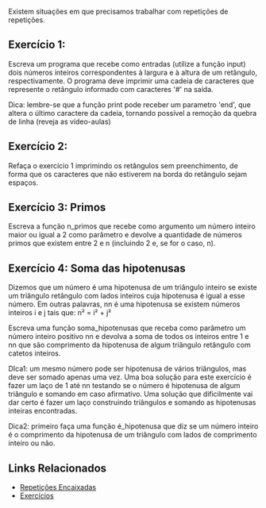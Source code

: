Existem situações em que precisamos trabalhar com repetições de repetições.

## Exercício 1:
Escreva um programa que recebe como entradas (utilize a função input) dois números inteiros correspondentes à largura e à altura de um retângulo, respectivamente. O programa deve imprimir uma cadeia de caracteres que represente o retângulo informado com caracteres '#' na saída.

Dica: lembre-se que a função print pode receber um parametro 'end', que altera o último caractere da cadeia, tornando possível a remoção da quebra de linha (reveja as vídeo-aulas)

## Exercício 2:
Refaça o exercício 1 imprimindo os retângulos sem preenchimento, de forma que os caracteres que não estiverem na borda do retângulo sejam espaços.

## Exercício 3: Primos
Escreva a função n_primos que recebe como argumento um número inteiro maior ou igual a 2 como parâmetro e devolve a quantidade de números primos que existem entre 2 e n (incluindo 2 e, se for o caso, n).

## Exercício 4: Soma das hipotenusas
Dizemos que um número é uma hipotenusa de um triângulo inteiro se existe um triângulo retângulo com lados inteiros cuja hipotenusa é igual a esse número. Em outras palavras, nn é uma hipotenusa se existem números inteiros i e j tais que: n² = i² + j²

Escreva uma função soma_hipotenusas que receba como parâmetro um número inteiro positivo nn e devolva a soma de todos os inteiros entre 1 e nn que são comprimento da hipotenusa de algum triângulo retângulo com catetos inteiros.

DIca1: um mesmo número pode ser hipotenusa de vários triângulos, mas deve ser somado apenas uma vez. Uma boa solução para este exercício é fazer um laço de 1 até nn testando se o número é hipotenusa de algum triângulo e somando em caso afirmativo. Uma solução que dificilmente vai dar certo é fazer um laço construindo triângulos e somando as hipotenusas inteiras encontradas.

Dica2: primeiro faça uma função é_hipotenusa que diz se um número inteiro é o comprimento da hipotenusa de um triângulo com lados de comprimento inteiro ou não.

## Links Relacionados
- [Repetições Encaixadas](https://panda.ime.usp.br/aulasPython/static/aulasPython/aula07.html)
- [Exercícios](https://panda.ime.usp.br/aulasPython/static/aulasPython/aula08.html)

